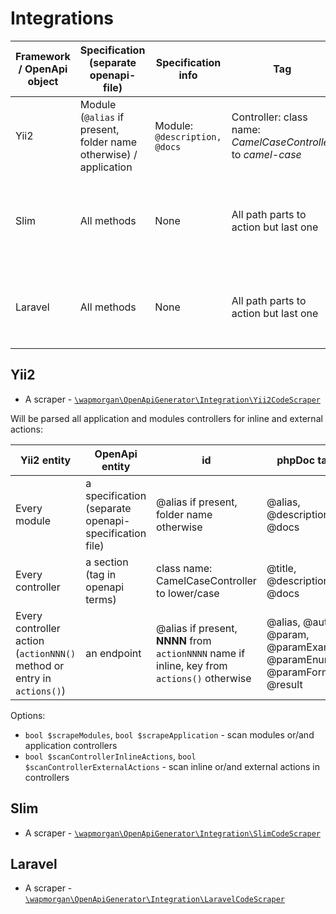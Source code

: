 # Integrations

| Framework / OpenApi object | Specification (separate openapi-file)                             | Specification info            | Tag                                                              | Tag info                                  | Action (endpoint + method)                                                                                 | Action parameters                                                                             | Action result |
|----------------------------|-------------------------------------------------------------------|-------------------------------|------------------------------------------------------------------|-------------------------------------------|------------------------------------------------------------------------------------------------------------|-----------------------------------------------------------------------------------------------|---------------|
| Yii2                       | Module (`@alias` if present, folder name otherwise) / application | Module: `@description, @docs` | Controller: class name:  _CamelCaseController_  to  _camel-case_ | Controller: `@title, @description, @docs` | Controller's (child of `yii\web\Controller`) method or separate action (defined in controller `actions()`) | Of class or method: `@alias, @auth, @param, @paramExample, @paramEnum, @paramFormat`          | `@result`     |
| Slim                       | All methods                                                       | None                          | All path parts to action but last one                            |                                           | Children of `App\Application\Actions\Action`                                                               | Of method `action` of Action class: `@alias, @param, @paramExample, @paramEnum, @paramFormat` | `@result`     |
| Laravel                    | All methods                                                       | None                          | All path parts to action but last one                            |                                           | Methods in children of `\Illuminate\Routing\Controller`                                                    | Of method of controller class: `@alias, @param, @paramExample, @paramEnum, @paramFormat`      | `@result`     |

## Yii2

- A scraper - [`\wapmorgan\OpenApiGenerator\Integration\Yii2CodeScraper`](../src/Integration/Yii2CodeScraper.php)

Will be parsed all application and modules controllers for inline and external actions:

| Yii2 entity                                                            | OpenApi entity                                        | id                                                                                           | phpDoc tags                                                             |
|------------------------------------------------------------------------|-------------------------------------------------------|----------------------------------------------------------------------------------------------|-------------------------------------------------------------------------|
| Every module                                                           | a specification (separate openapi-specification file) | @alias if present, folder name otherwise                                                     | @alias, @description, @docs                                             |
| Every controller                                                       | a section (tag in openapi terms)                      | class name: CamelCaseController to lower/case                                                | @title, @description, @docs                                             |
| Every controller action (`actionNNN()` method or entry in `actions()`) | an endpoint                                           | @alias if present, **NNNN** from `actionNNNN` name if inline, key from `actions()` otherwise | @alias, @auth, @param, @paramExample, @paramEnum, @paramFormat, @result |

Options:
- `bool $scrapeModules`, `bool $scrapeApplication` - scan modules or/and application controllers
- `bool $scanControllerInlineActions`, `bool $scanControllerExternalActions` - scan inline or/and external actions in controllers

## Slim

- A scraper - [`\wapmorgan\OpenApiGenerator\Integration\SlimCodeScraper`](../src/Integration/SlimCodeScraper.php)

## Laravel

- A scraper - [`\wapmorgan\OpenApiGenerator\Integration\LaravelCodeScraper`](../src/Integration/LaravelCodeScraper.php)
